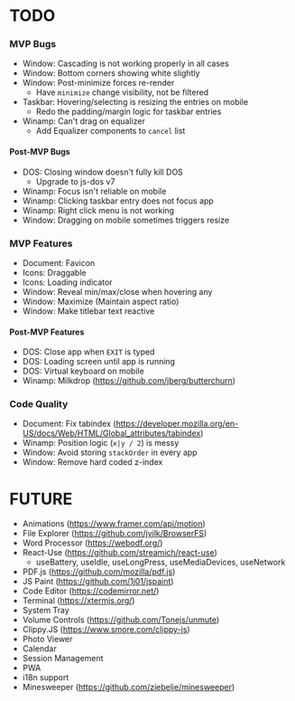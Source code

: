 # TODO

### MVP Bugs

- Window: Cascading is not working properly in all cases
- Window: Bottom corners showing white slightly
- Window: Post-minimize forces re-render
  - Have `minimize` change visibility, not be filtered
- Taskbar: Hovering/selecting is resizing the entries on mobile
  - Redo the padding/margin logic for taskbar entries
- Winamp: Can't drag on equalizer
  - Add Equalizer components to `cancel` list

#### Post-MVP Bugs

- DOS: Closing window doesn't fully kill DOS
  - Upgrade to js-dos v7
- Winamp: Focus isn't reliable on mobile
- Winamp: Clicking taskbar entry does not focus app
- Winamp: Right click menu is not working
- Window: Dragging on mobile sometimes triggers resize

### MVP Features

- Document: Favicon
- Icons: Draggable
- Icons: Loading indicator
- Window: Reveal min/max/close when hovering any
- Window: Maximize (Maintain aspect ratio)
- Window: Make titlebar text reactive

#### Post-MVP Features

- DOS: Close app when `EXIT` is typed
- DOS: Loading screen until app is running
- DOS: Virtual keyboard on mobile
- Winamp: Milkdrop (https://github.com/jberg/butterchurn)

### Code Quality

- Document: Fix tabindex (https://developer.mozilla.org/en-US/docs/Web/HTML/Global_attributes/tabindex)
- Winamp: Position logic (`x|y / 2`) is messy
- Window: Avoid storing `stackOrder` in every app
- Window: Remove hard coded z-index

# FUTURE

- Animations (https://www.framer.com/api/motion)
- File Explorer (https://github.com/jvilk/BrowserFS)
- Word Processor (https://webodf.org/)
- React-Use (https://github.com/streamich/react-use)
  - useBattery, useIdle, useLongPress, useMediaDevices, useNetwork
- PDF.js (https://github.com/mozilla/pdf.js)
- JS Paint (https://github.com/1j01/jspaint)
- Code Editor (https://codemirror.net/)
- Terminal (https://xtermjs.org/)
- System Tray
- Volume Controls (https://github.com/Tonejs/unmute)
- Clippy.JS (https://www.smore.com/clippy-js)
- Photo Viewer
- Calendar
- Session Management
- PWA
- i18n support
- Minesweeper (https://github.com/ziebelje/minesweeper)
